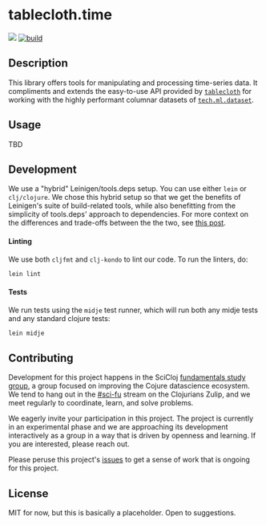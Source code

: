 # tablecloth.time


[![](https://img.shields.io/clojars/v/scicloj/tablecloth.time)](https://clojars.org/scicloj/tablecloth.time)
[![build](https://github.com/scicloj/tablecloth.time/actions/workflows/cd.yml/badge.svg)](https://github.com/scicloj/tablecloth.time/actions/workflows/cd.yml)


## Description

This library offers tools for manipulating and processing time-series
data. It compliments and extends the easy-to-use API provided by
[`tablecloth`](https://github.com/scicloj/tablecloth) for working with
the highly performant columnar datasets of
[`tech.ml.dataset`](https://github.com/techascent/tech.ml.dataset).

## Usage

TBD

## Development

We use a "hybrid" Leinigen/tools.deps setup. You can use either `lein`
or `clj/clojure`. We chose this hybrid setup so that we get the
benefits of Leinigen's suite of build-related tools, while also
benefitting from the simplicity of tools.deps' approach to
dependencies. For more context on the differences and trade-offs
between the the two, see [this
post](https://clojureverse.org/t/is-there-a-sales-pitch-for-switching-to-deps-edn-from-lein-in-2020/5367/5).

#### Linting

We use both `cljfmt` and `clj-kondo` to lint our code. To run the linters, do:
```bash
lein lint
```

#### Tests

We run tests using the `midje` test runner, which will run both any midje tests
and any standard clojure tests:
```bash
lein midje
```

## Contributing

Development for this project happens in the SciCloj [fundamentals
study
group](https://scicloj.github.io/pages/web_meetings/#sci-fu_group), a
group focused on improving the Cojure datascience ecosystem. We tend
to hang out in the
[\#sci-fu](https://clojurians.zulipchat.com/#narrow/stream/265544-sci-fu)
stream on the Clojurians Zulip, and we meet regularly to coordinate,
learn, and solve problems.

We eagerly invite your participation in this project. The project is currently in an experimental phase and we are approaching its development interactively as a group in a way that is driven by openness and learning. If you are interested, please reach out.

Please peruse this project's [issues](https://github.com/scicloj/tablecloth.time/issues) to get a sense of work that is ongoing for this project.

## License

MIT for now, but this is basically a placeholder.  Open to suggestions.
